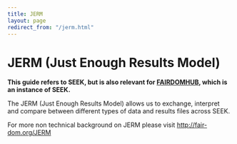 ```yaml
---
title: JERM
layout: page
redirect_from: "/jerm.html"
---
```


# JERM (Just Enough Results Model)

**This guide refers to SEEK, but is also relevant for [FAIRDOMHUB](https://www.fairdomhub.org/), which is an instance of SEEK.**

The JERM (Just Enough Results Model) allows us to exchange, interpret and
compare between different types of data and results files across SEEK.

For more non technical background on JERM please visit
http://fair-dom.org/JERM




